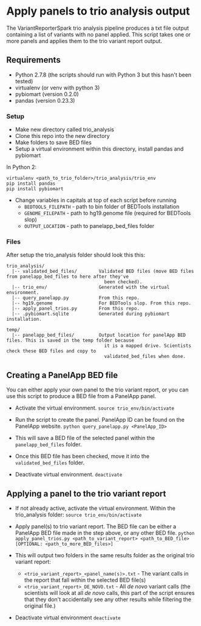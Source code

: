 # Apply panels to trio analysis output

The VariantReporterSpark trio analysis pipeline produces a txt file output containing a list of variants with no panel applied. This script takes one or more panels and applies them to the trio variant report output.

## Requirements  

- Python 2.7.8 (the scripts should run with Python 3 but this hasn't been tested)
- virtualenv (or venv with python 3)
- pybiomart (version 0.2.0)
- pandas (version 0.23.3)

### Setup

- Make new directory called trio_analysis
- Clone this repo into the new directory
- Make folders to save BED files
- Setup a virtual environment within this directory, install pandas and pybiomart  

In Python 2:
```
virtualenv <path_to_trio_folder>/trio_analysis/trio_env
pip install pandas
pip install pybiomart
```

- Change variables in capitals at top of each script before running
  - ```BEDTOOLS_FILEPATH``` - path to bin folder of BEDTools installation
  - ```GENOME_FILEPATH``` - path to hg19.genome file (required for BEDTools slop)
  - ```OUTPUT_LOCATION``` - path to panelapp_bed_files folder

### Files

After setup the trio_analysis folder should look this this:  

```
trio_analysis/
  |-- validated_bed_files/        Validated BED files (move BED files from panelapp_bed_files to here after they've
                                    been checked).
  |-- trio_env/                   Generated with the virtual environment.
  |-- query_panelapp.py           From this repo.
  |-- hg19.genome                 For BEDTools slop. From this repo.
  |-- apply_panel_trios.py        From this repo.
  |-- .pybiomart.sqlite           Generated during pybiomart installation.

temp/
  |-- panelapp_bed_files/         Output location for panelApp BED files. This is saved in the temp folder because
                                    it is a mapped drive. Scientists check these BED files and copy to 
                                    validated_bed_files when done.
```

## Creating a PanelApp BED file  

You can either apply your own panel to the trio variant report, or you can use this script to produce a BED file from a PanelApp panel.  

- Activate the virtual environment.
```source trio_env/bin/activate```

- Run the script to create the panel. PanelApp ID can be found on the PanelApp website.
```python query_panelapp.py <PanelApp_ID>```

- This will save a BED file of the selected panel within the ```panelapp_bed_files``` folder.

- Once this BED file has been checked, move it into the ```validated_bed_files``` folder.

- Deactivate virtual environment.
```deactivate```

## Applying a panel to the trio variant report  

- If not already active, activate the virtual environment.
Within the trio_analysis folder: ```source trio_env/bin/activate```

- Apply panel(s) to trio variant report. The BED file can be either a PanelApp BED file made in the step above, or any other BED file.
```python apply_panel_trios.py <path_to_variant_report> <path_to_BED_file> [OPTIONAL: <path_to_more_BED_files>]```

- This will output two folders in the same results folder as the original trio variant report:
  - ```<trio_variant_report>_<panel_name(s)>.txt``` - The variant calls in the report that fall within the selected BED file(s)
  - ```<trio_variant_report>_DE_NOVO.txt``` - All *de novo* variant calls (the scientists will look at all *de novo* calls, this part of the script ensures that they don't accidentally see any other results while filtering the original file.)

- Deactivate virtual environment
```deactivate```
